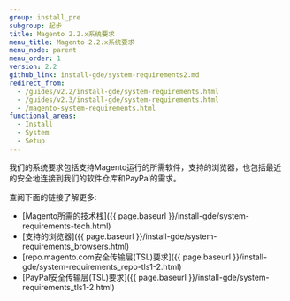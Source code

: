 ```yaml
---
group: install_pre
subgroup: 起步
title: Magento 2.2.x系统要求
menu_title: Magento 2.2.x系统要求
menu_node: parent
menu_order: 1
version: 2.2
github_link: install-gde/system-requirements2.md
redirect_from:
  - /guides/v2.2/install-gde/system-requirements.html
  - /guides/v2.3/install-gde/system-requirements.html
  - /magento-system-requirements.html
functional_areas:
  - Install
  - System
  - Setup
---
```


我们的系统要求包括支持Magento运行的所需软件，支持的浏览器，也包括最近的安全地连接到我们的软件仓库和PayPal的需求。

查阅下面的链接了解更多:

*	[Magento所需的技术栈]({{ page.baseurl }}/install-gde/system-requirements-tech.html)
*	[支持的浏览器]({{ page.baseurl }}/install-gde/system-requirements_browsers.html)
*	[repo.magento.com安全传输层(TSL)要求]({{ page.baseurl }}/install-gde/system-requirements_repo-tls1-2.html)
*	[PayPal安全传输层(TSL)要求]({{ page.baseurl }}/install-gde/system-requirements_tls1-2.html)
